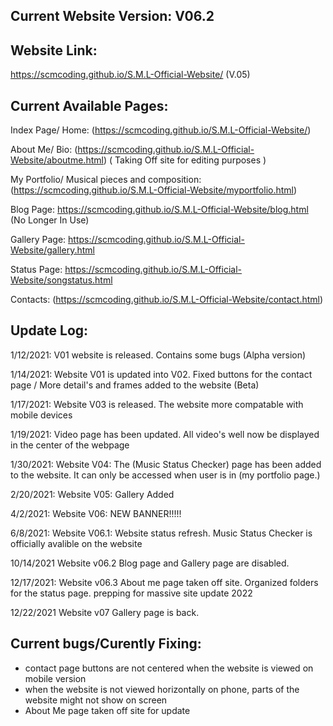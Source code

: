 Current Website Version: V06.2
-----------------------------------------------------------------------------------------------------------------------------------------------------------------------------


Website Link:
------------------------------------------------------------------------------------------------------------------------------------------------------------------------------
https://scmcoding.github.io/S.M.L-Official-Website/ (V.05)




Current Available Pages:
------------------------------------------------------------------------------------------------------------------------------------------------------------------------------
Index Page/ Home: (https://scmcoding.github.io/S.M.L-Official-Website/)

About Me/ Bio: (https://scmcoding.github.io/S.M.L-Official-Website/aboutme.html) ( Taking Off site for editing purposes )

My Portfolio/ Musical pieces and composition: (https://scmcoding.github.io/S.M.L-Official-Website/myportfolio.html)

Blog Page: https://scmcoding.github.io/S.M.L-Official-Website/blog.html (No Longer In Use)

Gallery Page: https://scmcoding.github.io/S.M.L-Official-Website/gallery.html

Status Page: https://scmcoding.github.io/S.M.L-Official-Website/songstatus.html

Contacts: (https://scmcoding.github.io/S.M.L-Official-Website/contact.html)





Update Log:
------------------------------------------------------------------------------------------------------------------------------------------------------------------------------

1/12/2021: V01 website is released. Contains some bugs (Alpha version)

1/14/2021: Website V01 is updated into V02. Fixed buttons for the contact page / More detail's and frames added to the website (Beta)

1/17/2021: Website V03 is released. The website more compatable with mobile devices

1/19/2021: Video page has been updated. All video's well now be displayed in the center of the webpage

1/30/2021: Website V04: The (Music Status Checker) page has been added to the website. It can only be accessed when user is in (my portfolio page.) 

2/20/2021: Website V05: Gallery Added

4/2/2021: Website V06: NEW BANNER!!!!!

6/8/2021: Website V06.1: Website status refresh. Music Status Checker is officially avalible on the website

10/14/2021 Website v06.2 Blog page and Gallery page are disabled.

12/17/2021: Website v06.3  About me page taken off site. Organized folders for the status page. prepping for massive site update 2022

12/22/2021 Website v07 Gallery page is back. 


Current bugs/Curently Fixing:
------------------------------------------------------------------------------------------------------------------------------------------------------------------------------

* contact page buttons are not centered when the website is viewed on mobile version
* when the website is not viewed horizontally on phone, parts of the website might not show on screen
* About Me page taken off site for update




